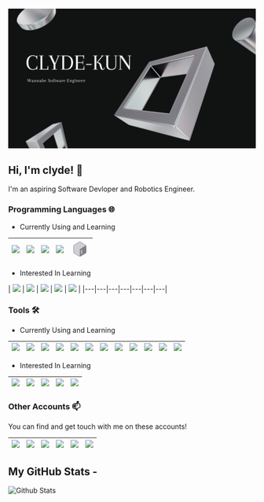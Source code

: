![Image of Banner](https://github.com/clyde-kun/clyde-kun/blob/3f13e541afa5a04761eedb8c34d6579674c80608/clydekun.png)
## Hi, I'm clyde! 👋
I'm an aspiring Software Devloper and Robotics Engineer.
### Programming Languages 🌐

- Currently Using and Learning

| [<img src="https://cdn.svgporn.com/logos/html-5.svg" width="38">](https://html.spec.whatwg.org/) | [<img src="https://cdn.svgporn.com/logos/css-3.svg" width="38">]() | [<img src="https://cdn.svgporn.com/logos/python.svg" width="38">](https://www.python.org/) | [<img src="https://brandslogos.com/wp-content/uploads/images/large/arduino-logo-1.png" width="38">](https://www.arduino.cc/) | [<img src="https://github.com/clyde-kun/clyde-kun/blob/0e443786bee176210b0ce41fabd63c96ec31ee59/bash.png" width="38">](https://www.gnu.org/software/bash/) |
|---|---|---|---|---|

- Interested In Learning

| [<img src="https://cdn.svgporn.com/logos/nodejs-icon.svg" width="38">](https://nodejs.org/en/) | [<img src="https://cdn.svgporn.com/logos/c-plusplus.svg" width="38">](https://www.cplusplus.com/) | [<img src="https://cdn.svgporn.com/logos/python.svg" width="38">](https://www.python.org/) | [<img src="https://cdn.svgporn.com/logos/lua.svg" width="38">](http://www.lua.org/) | [<img src="https://cdn.svgporn.com/logos/electron.svg" width="38">](https://www.electronjs.org/) |
|---|---|---|---|---|---|---|

### Tools 🛠️

- Currently Using and Learning

| [<img src="https://cdn.svgporn.com/logos/debian.svg" width="38">](https://www.debian.org/) | [<img src="https://cdn.svgporn.com/logos/nginx.svg" width="38">](https://www.nginx.com/) | [<img src="https://cdn.svgporn.com/logos/docker-icon.svg" width="38">](https://www.docker.com/) | [<img src="https://cdn.svgporn.com/logos/mariadb-icon.svg" width="38">](https://mariadb.org/) | [<img src="https://cdn.svgporn.com/logos/ubuntu.svg" width="38">](https://ubuntu.com/) | [<img src="https://cdn.svgporn.com/logos/mysql.svg" width="38">](https://www.mysql.com/) | [<img src="https://upload.wikimedia.org/wikipedia/en/thumb/d/d2/Sublime_Text_3_logo.png/150px-Sublime_Text_3_logo.png" width="38">](https://www.sublimetext.com/) | [<img src="https://cdn.svgporn.com/logos/apache.svg" width="20">](https://www.apache.org/) | [<img src="https://winscp-static-746341.c.cdn77.org/assets/images/logos/logo.png?v=5848" width="38">](https://winscp.net/eng/index.php) | [<img src="https://cdn.svgporn.com/logos/linux-tux.svg" width="38">](https://www.linux.org/) | [<img src="https://cdn.svgporn.com/logos/npm.svg" width="38">](https://www.npmjs.com/) | [<img src="https://mobaxterm.mobatek.net/img/moba/xterm_logo.png" width="38">](https://mobaxterm.mobatek.net/) |
|---|---|---|---|---|---|---|---|---|---|---|---|

- Interested In Learning

| [<img src="https://cdn.svgporn.com/logos/git-icon.svg" width="38">](https://git-scm.com/) | [<img src="https://cdn.svgporn.com/logos/gradle.svg" width="38">](https://gradle.org/) | [<img src="https://cdn.svgporn.com/logos/intellij-idea.svg" width="38">](https://www.jetbrains.com/idea/) | [<img src="https://cdn.svgporn.com/logos/redis.svg" width="38">](https://redis.io/) | [<img src="https://cdn.svgporn.com/logos/aws.svg" width="38">](https://aws.amazon.com/) |
|---|---|---|---|---|

### Other Accounts 📫

You can find and get touch with me on these accounts!

| [<img src="https://cdn.svgporn.com/logos/github-icon.svg" width="38">](https://github.com/Fallen-Networks) | [<img src="https://cdn.svgporn.com/logos/gitlab.svg" width="38">](https://gitlab.com/fallennetworks) | [<img src="https://cdn.svgporn.com/logos/discord.svg" width="38">](https://discord.gg/Rgcgpgx) | [<img src="https://static.spigotmc.org/img/spigot.png" width="38">](https://www.spigotmc.org/members/damien111.48633/) | [<img src="https://cdn.svgporn.com/logos/steam.svg" width="38">](https://steamcommunity.com/id/ripdamien/) | [<img src="https://cdn.myanimelist.net/img/sp/icon/apple-touch-icon-256.png" width="38">](https://myanimelist.net/profile/Damien111) |
|---|---|---|---|---|---|

 

## My GitHub Stats -
![Github Stats](https://github-readme-stats.vercel.app/api?username=Damien111&count_private=true&show_icons=true&line_height=30)

<!--- 👋 Hi, I’m @clyde-kun
- 👀 I’m interested in ...
- 🌱 I’m currently learning ...
- 💞️ I’m looking to collaborate on ...
- 📫 How to reach me ...


clyde-kun/clyde-kun is a ✨ special ✨ repository because its `README.md` (this file) appears on your GitHub profile.
You can click the Preview link to take a look at your changes.
--->
